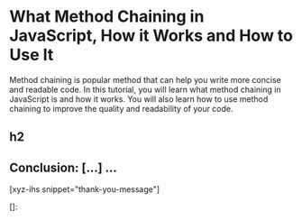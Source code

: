 # What Method Chaining in JavaScript, How it Works and How to Use It

Method chaining is popular method that can help you write more concise and readable code. In this tutorial, you will learn what method chaining in JavaScript is and how it works. You will also learn how to use method chaining to improve the quality and readability of your code.<!--more-->
<!--
Table of Contents:
-->

## h2

## Conclusion: [...] ...

[xyz-ihs snippet="thank-you-message"]

<!-- ### Links -->
[]:

<!--
### Meta:
-
-->

<!--
### Keywords:
-
-->

<!--
### Resources:
-
-->
